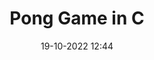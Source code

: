 ---
layout: post
title: Pong Game in C
description: Jogo Pong desenvolvido em C com dois modos, sendo eles, singleplayer e player vs máquina
date: 19-10-2022 12:44
image: "/assets/img/blog/Portfolio/tela do pong.png"
screenshot: 
    - path: "/assets/img/blog/Portfolio/PongSinglePlayer.png"
    - path: "/assets/img/blog/Portfolio/PongPcVsPlayer.png"
---